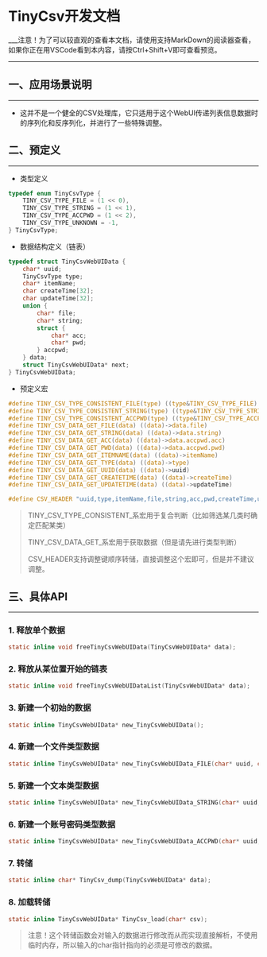 # TinyCsv开发文档

___注意！为了可以较直观的查看本文档，请使用支持MarkDown的阅读器查看，如果你正在用VSCode看到本内容，请按Ctrl+Shift+V即可查看预览。
___

## 一、应用场景说明
---

- 这并不是一个健全的CSV处理库，它只适用于这个WebUI传递列表信息数据时的序列化和反序列化，并进行了一些特殊调整。

## 二、预定义
---

- 类型定义

```c
typedef enum TinyCsvType {
    TINY_CSV_TYPE_FILE = (1 << 0),
    TINY_CSV_TYPE_STRING = (1 << 1),
    TINY_CSV_TYPE_ACCPWD = (1 << 2),
    TINY_CSV_TYPE_UNKNOWN = -1,
} TinyCsvType;
```

- 数据结构定义（链表）

```c
typedef struct TinyCsvWebUIData {
    char* uuid;
    TinyCsvType type;
    char* itemName;
    char createTime[32];
    char updateTime[32];
    union {
        char* file;
        char* string;
        struct {
            char* acc;
            char* pwd;
        } accpwd;
    } data;
    struct TinyCsvWebUIData* next;
} TinyCsvWebUIData;
```

- 预定义宏

```c
#define TINY_CSV_TYPE_CONSISTENT_FILE(type) ((type&TINY_CSV_TYPE_FILE) == 1)
#define TINY_CSV_TYPE_CONSISTENT_STRING(type) ((type&TINY_CSV_TYPE_STRING) == 1)
#define TINY_CSV_TYPE_CONSISTENT_ACCPWD(type) ((type&TINY_CSV_TYPE_ACCPWD) == 1)
#define TINY_CSV_DATA_GET_FILE(data) ((data)->data.file)
#define TINY_CSV_DATA_GET_STRING(data) ((data)->data.string)
#define TINY_CSV_DATA_GET_ACC(data) ((data)->data.accpwd.acc)
#define TINY_CSV_DATA_GET_PWD(data) ((data)->data.accpwd.pwd)
#define TINY_CSV_DATA_GET_ITEMNAME(data) ((data)->itemName)
#define TINY_CSV_DATA_GET_TYPE(data) ((data)->type)
#define TINY_CSV_DATA_GET_UUID(data) ((data)->uuid)
#define TINY_CSV_DATA_GET_CREATETIME(data) ((data)->createTime)
#define TINY_CSV_DATA_GET_UPDATETIME(data) ((data)->updateTime)

#define CSV_HEADER "uuid,type,itemName,file,string,acc,pwd,createTime,updateTime"
```

> TINY_CSV_TYPE_CONSISTENT_系宏用于复合判断（比如筛选某几类时确定匹配某类）
>
> TINY_CSV_DATA_GET_系宏用于获取数据（但是请先进行类型判断）
>
> CSV_HEADER支持调整键顺序转储，直接调整这个宏即可，但是并不建议调整。

## 三、具体API
---

### 1. 释放单个数据

```c
static inline void freeTinyCsvWebUIData(TinyCsvWebUIData* data);
```

### 2. 释放从某位置开始的链表

```c
static inline void freeTinyCsvWebUIDataList(TinyCsvWebUIData* data);
```

### 3. 新建一个初始的数据

```c
static inline TinyCsvWebUIData* new_TinyCsvWebUIData();
```

### 4. 新建一个文件类型数据

```c
static inline TinyCsvWebUIData* new_TinyCsvWebUIData_FILE(char* uuid, char* itemName, char* file, char* createTime, char* updateTime);
```

### 5. 新建一个文本类型数据

```c
static inline TinyCsvWebUIData* new_TinyCsvWebUIData_STRING(char* uuid, char* itemName, char* string, char* createTime, char* updateTime);
```

### 6. 新建一个账号密码类型数据

```c
static inline TinyCsvWebUIData* new_TinyCsvWebUIData_ACCPWD(char* uuid, char* itemName, char* acc, char* pwd, char* createTime, char* updateTime);
```

### 7. 转储

```c
static inline char* TinyCsv_dump(TinyCsvWebUIData* data);
```

### 8. 加载转储

```c
static inline TinyCsvWebUIData* TinyCsv_load(char* csv);
```

> 注意！这个转储函数会对输入的数据进行修改而从而实现直接解析，不使用临时内存，所以输入的char指针指向的必须是可修改的数据。

